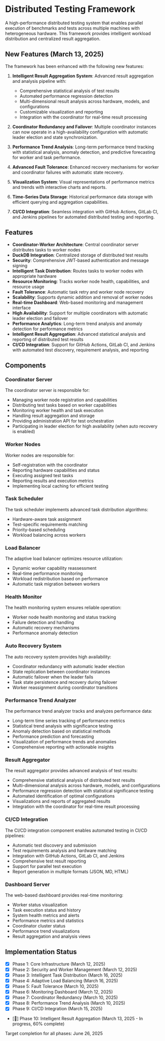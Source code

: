 # Distributed Testing Framework

A high-performance distributed testing system that enables parallel execution of benchmarks and tests across multiple machines with heterogeneous hardware. This framework provides intelligent workload distribution and centralized result aggregation.

## New Features (March 13, 2025)

The framework has been enhanced with the following new features:

1. **Intelligent Result Aggregation System**: Advanced result aggregation and analysis pipeline with:
   - Comprehensive statistical analysis of test results
   - Automated performance regression detection
   - Multi-dimensional result analysis across hardware, models, and configurations
   - Customizable visualization and reporting
   - Integration with the coordinator for real-time result processing

2. **Coordinator Redundancy and Failover**: Multiple coordinator instances can now operate in a high-availability configuration with automatic leader election and state synchronization.

3. **Performance Trend Analysis**: Long-term performance trend tracking with statistical analysis, anomaly detection, and predictive forecasting for worker and task performance.

4. **Advanced Fault Tolerance**: Enhanced recovery mechanisms for worker and coordinator failures with automatic state recovery.

5. **Visualization System**: Visual representations of performance metrics and trends with interactive charts and reports.

6. **Time-Series Data Storage**: Historical performance data storage with efficient querying and aggregation capabilities.

7. **CI/CD Integration**: Seamless integration with GitHub Actions, GitLab CI, and Jenkins pipelines for automated distributed testing and reporting.

## Features

- **Coordinator-Worker Architecture**: Central coordinator server distributes tasks to worker nodes
- **DuckDB Integration**: Centralized storage of distributed test results
- **Security**: Comprehensive JWT-based authentication and message signing
- **Intelligent Task Distribution**: Routes tasks to worker nodes with appropriate hardware
- **Resource Monitoring**: Tracks worker node health, capabilities, and resource usage
- **Fault Tolerance**: Automatic task retry and worker node recovery
- **Scalability**: Supports dynamic addition and removal of worker nodes
- **Real-time Dashboard**: Web-based monitoring and management interface
- **High Availability**: Support for multiple coordinators with automatic leader election and failover
- **Performance Analytics**: Long-term trend analysis and anomaly detection for performance metrics
- **Intelligent Result Aggregation**: Advanced statistical analysis and reporting of distributed test results
- **CI/CD Integration**: Support for GitHub Actions, GitLab CI, and Jenkins with automated test discovery, requirement analysis, and reporting

## Components

### Coordinator Server

The coordinator server is responsible for:

- Managing worker node registration and capabilities
- Distributing test tasks based on worker capabilities
- Monitoring worker health and task execution
- Handling result aggregation and storage
- Providing administration API for test orchestration
- Participating in leader election for high availability (when auto recovery is enabled)

### Worker Nodes

Worker nodes are responsible for:

- Self-registration with the coordinator
- Reporting hardware capabilities and status
- Executing assigned test tasks
- Reporting results and execution metrics
- Implementing local caching for efficient testing

### Task Scheduler

The task scheduler implements advanced task distribution algorithms:

- Hardware-aware task assignment
- Test-specific requirements matching
- Priority-based scheduling
- Workload balancing across workers

### Load Balancer

The adaptive load balancer optimizes resource utilization:

- Dynamic worker capability reassessment
- Real-time performance monitoring
- Workload redistribution based on performance
- Automatic task migration between workers

### Health Monitor

The health monitoring system ensures reliable operation:

- Worker node health monitoring and status tracking
- Failure detection and handling
- Automatic recovery mechanisms
- Performance anomaly detection

### Auto Recovery System

The auto recovery system provides high availability:

- Coordinator redundancy with automatic leader election
- State replication between coordinator instances
- Automatic failover when the leader fails
- Task state persistence and recovery during failover
- Worker reassignment during coordinator transitions

### Performance Trend Analyzer

The performance trend analyzer tracks and analyzes performance data:

- Long-term time series tracking of performance metrics
- Statistical trend analysis with significance testing
- Anomaly detection based on statistical methods
- Performance prediction and forecasting
- Visualization of performance trends and anomalies
- Comprehensive reporting with actionable insights

### Result Aggregator

The result aggregator provides advanced analysis of test results:

- Comprehensive statistical analysis of distributed test results
- Multi-dimensional analysis across hardware, models, and configurations
- Performance regression detection with statistical significance testing
- Automated identification of optimal configurations
- Visualizations and reports of aggregated results
- Integration with the coordinator for real-time result processing

### CI/CD Integration

The CI/CD integration component enables automated testing in CI/CD pipelines:

- Automatic test discovery and submission 
- Test requirements analysis and hardware matching
- Integration with GitHub Actions, GitLab CI, and Jenkins
- Comprehensive test result reporting
- Support for parallel test execution
- Report generation in multiple formats (JSON, MD, HTML)

### Dashboard Server

The web-based dashboard provides real-time monitoring:

- Worker status visualization
- Task execution status and history
- System health metrics and alerts
- Performance metrics and statistics
- Coordinator cluster status
- Performance trend visualizations
- Result aggregation and analysis views

## Implementation Status

- [x] Phase 1: Core Infrastructure (March 12, 2025)
- [x] Phase 2: Security and Worker Management (March 12, 2025)
- [x] Phase 3: Intelligent Task Distribution (March 16, 2025)
- [x] Phase 4: Adaptive Load Balancing (March 16, 2025)
- [x] Phase 5: Fault Tolerance (March 10, 2025)
- [x] Phase 6: Monitoring Dashboard (March 12, 2025)
- [x] Phase 7: Coordinator Redundancy (March 10, 2025)
- [x] Phase 8: Performance Trend Analysis (March 10, 2025)
- [x] Phase 9: CI/CD Integration (March 15, 2025)
- [🔄] Phase 10: Intelligent Result Aggregation (March 13, 2025 - In progress, 60% complete)

Target completion for all phases: June 26, 2025